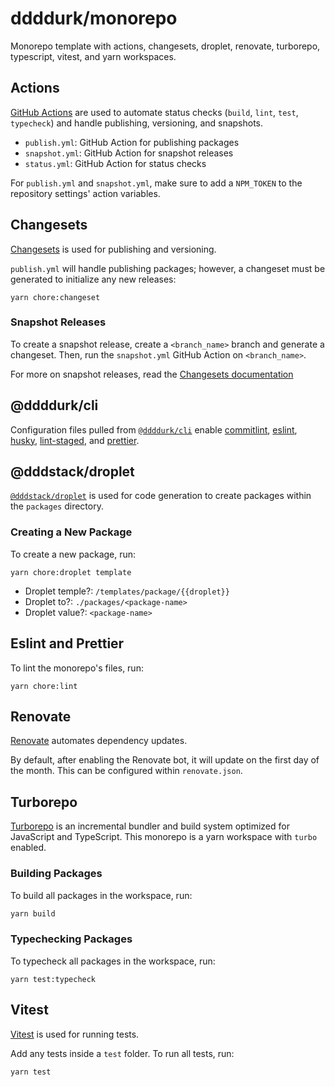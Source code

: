 # ddddurk/monorepo

Monorepo template with actions, changesets, droplet, renovate, turborepo, typescript, vitest, and yarn workspaces.

## Actions

[GitHub Actions](https://github.com/features/actions) are used to automate status checks (`build`, `lint`, `test`, `typecheck`) and handle publishing, versioning, and snapshots.

- `publish.yml`: GitHub Action for publishing packages
- `snapshot.yml`: GitHub Action for snapshot releases
- `status.yml`: GitHub Action for status checks

For `publish.yml` and `snapshot.yml`, make sure to add a `NPM_TOKEN` to the repository settings' action variables.

## Changesets

[Changesets](https://github.com/changesets/changesets) is used for publishing and versioning.

`publish.yml` will handle publishing packages; however, a changeset must be generated to initialize any new releases:

`yarn chore:changeset`

### Snapshot Releases

To create a snapshot release, create a `<branch_name>` branch and generate a changeset. Then, run the `snapshot.yml` GitHub Action on `<branch_name>`.

For more on snapshot releases, read the [Changesets documentation](https://github.com/changesets/changesets/blob/main/docs/snapshot-releases.md)

## @ddddurk/cli

Configuration files pulled from [`@ddddurk/cli`](https://github.com/ddddurk/cli) enable [commitlint](https://commitlint.js.org/#/), [eslint](https://eslint.org), [husky](https://typicode.github.io/husky), [lint-staged](https://github.com/okonet/lint-staged), and [prettier](https://prettier.io).

## @dddstack/droplet

[`@dddstack/droplet`](https://github.com/dddstack/droplet) is used for code generation to create packages within the `packages` directory.

### Creating a New Package

To create a new package, run:

`yarn chore:droplet template`

- Droplet temple?: `/templates/package/{{droplet}}`
- Droplet to?: `./packages/<package-name>`
- Droplet value?: `<package-name>`

## Eslint and Prettier

To lint the monorepo's files, run:

`yarn chore:lint`

## Renovate

[Renovate](https://www.mend.io/renovate) automates dependency updates.

By default, after enabling the Renovate bot, it will update on the first day of the month. This can be configured within `renovate.json`.

## Turborepo

[Turborepo](https://turbo.build) is an incremental bundler and build system optimized for JavaScript and TypeScript. This monorepo is a yarn workspace with `turbo` enabled.

### Building Packages

To build all packages in the workspace, run:

```bash
yarn build
```

### Typechecking Packages

To typecheck all packages in the workspace, run:

```base
yarn test:typecheck
```

## Vitest

[Vitest](https://vitest.dev) is used for running tests.

Add any tests inside a `test` folder. To run all tests, run:

`yarn test`
